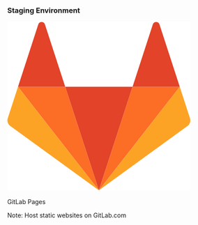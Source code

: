 ### Staging Environment

![GitLab logo](img/gitlab.svg) <!-- .element: style="box-shadow:none;height:5em;;background-color:inherit;border:0" -->

GitLab Pages

Note:
Host static websites on GitLab.com
